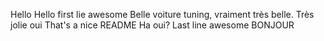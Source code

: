 Hello Hello
first lie awesome
Belle voiture tuning, vraiment très belle. Très jolie oui
That's a nice README
Ha oui?
Last line awesome
BONJOUR
